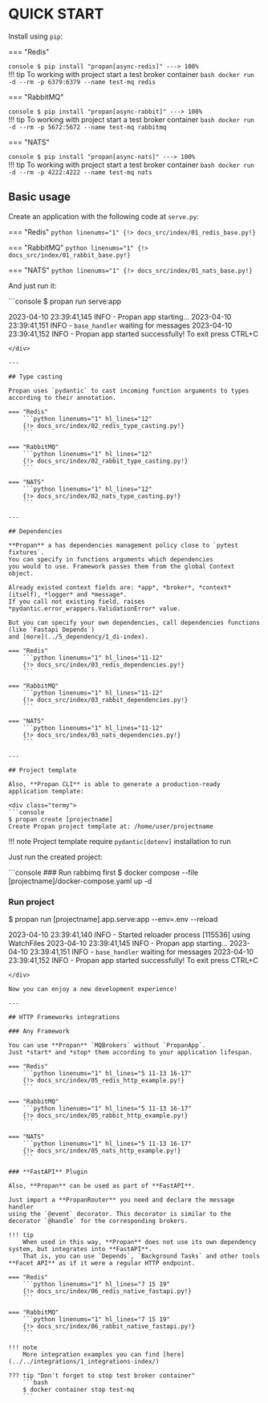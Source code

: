 # QUICK START 

Install using `pip`:

=== "Redis"
    <div class="termy">
    ```console
    $ pip install "propan[async-redis]"
    ---> 100%
    ```
    </div>
    !!! tip
        To working with project start a test broker container
        ```bash
        docker run -d --rm -p 6379:6379 --name test-mq redis
        ```

=== "RabbitMQ"
    <div class="termy">
    ```console
    $ pip install "propan[async-rabbit]"
    ---> 100%
    ```
    </div>
    !!! tip
        To working with project start a test broker container
        ```bash
        docker run -d --rm -p 5672:5672 --name test-mq rabbitmq
        ```

=== "NATS"
    <div class="termy">
    ```console
    $ pip install "propan[async-nats]"
    ---> 100%
    ```
    </div>
    !!! tip
        To working with project start a test broker container
        ```bash
        docker run -d --rm -p 4222:4222 --name test-mq nats
        ```

## Basic usage

Create an application with the following code at `serve.py`:

=== "Redis"
    ```python linenums="1"
    {!> docs_src/index/01_redis_base.py!}
    ```

=== "RabbitMQ"
    ```python linenums="1"
    {!> docs_src/index/01_rabbit_base.py!}
    ```

=== "NATS"
    ```python linenums="1"
    {!> docs_src/index/01_nats_base.py!}
    ```

And just run it:

<div class="termy">
```console
$ propan run serve:app

2023-04-10 23:39:41,145 INFO     - Propan app starting...
2023-04-10 23:39:41,151 INFO     - `base_handler` waiting for messages
2023-04-10 23:39:41,152 INFO     - Propan app started successfully! To exit press CTRL+C
```
</div>

---

## Type casting

Propan uses `pydantic` to cast incoming function arguments to types according to their annotation.

=== "Redis"
    ```python linenums="1" hl_lines="12"
    {!> docs_src/index/02_redis_type_casting.py!}
    ```

=== "RabbitMQ"
    ```python linenums="1" hl_lines="12"
    {!> docs_src/index/02_rabbit_type_casting.py!}
    ```

=== "NATS"
    ```python linenums="1" hl_lines="12"
    {!> docs_src/index/02_nats_type_casting.py!}
    ```

---

## Dependencies

**Propan** a has dependencies management policy close to `pytest fixtures`.
You can specify in functions arguments which dependencies
you would to use. Framework passes them from the global Context object.

Already existed context fields are: *app*, *broker*, *context* (itself), *logger* and *message*.
If you call not existing field, raises *pydantic.error_wrappers.ValidationError* value.

But you can specify your own dependencies, call dependencies functions (like `Fastapi Depends`)
and [more](../5_dependency/1_di-index).

=== "Redis"
    ```python linenums="1" hl_lines="11-12"
    {!> docs_src/index/03_redis_dependencies.py!}
    ```

=== "RabbitMQ"
    ```python linenums="1" hl_lines="11-12"
    {!> docs_src/index/03_rabbit_dependencies.py!}
    ```

=== "NATS"
    ```python linenums="1" hl_lines="11-12"
    {!> docs_src/index/03_nats_dependencies.py!}
    ```

---

## Project template

Also, **Propan CLI** is able to generate a production-ready application template:

<div class="termy">
```console
$ propan create [projectname]
Create Propan project template at: /home/user/projectname
```
</div>

!!! note
    Project template require `pydantic[dotenv]` installation to run

Just run the created project:

<div class="termy">
```console
### Run rabbimq first
$ docker compose --file [projectname]/docker-compose.yaml up -d

### Run project
$ propan run [projectname].app.serve:app --env=.env --reload

2023-04-10 23:39:41,140 INFO     - Started reloader process [115536] using WatchFiles
2023-04-10 23:39:41,145 INFO     - Propan app starting...
2023-04-10 23:39:41,151 INFO     - `base_handler` waiting for messages
2023-04-10 23:39:41,152 INFO     - Propan app started successfully! To exit press CTRL+C
```
</div>

Now you can enjoy a new development experience!

---

## HTTP Frameworks integrations

### Any Framework

You can use **Propan** `MQBrokers` without `PropanApp`.
Just *start* and *stop* them according to your application lifespan.

=== "Redis"
    ```python linenums="1" hl_lines="5 11-13 16-17"
    {!> docs_src/index/05_redis_http_example.py!}
    ```

=== "RabbitMQ"
    ```python linenums="1" hl_lines="5 11-13 16-17"
    {!> docs_src/index/05_rabbit_http_example.py!}
    ```

=== "NATS"
    ```python linenums="1" hl_lines="5 11-13 16-17"
    {!> docs_src/index/05_nats_http_example.py!}
    ```

### **FastAPI** Plugin

Also, **Propan** can be used as part of **FastAPI**.

Just import a **PropanRouter** you need and declare the message handler
using the `@event` decorator. This decorator is similar to the decorator `@handle` for the corresponding brokers.

!!! tip
    When used in this way, **Propan** does not use its own dependency system, but integrates into **FastAPI**.
    That is, you can use `Depends`, `Background Tasks` and other tools **Facet API** as if it were a regular HTTP endpoint.

=== "Redis"
    ```python linenums="1" hl_lines="7 15 19"
    {!> docs_src/index/06_redis_native_fastapi.py!}
    ```

=== "RabbitMQ"
    ```python linenums="1" hl_lines="7 15 19"
    {!> docs_src/index/06_rabbit_native_fastapi.py!}
    ```

!!! note
    More integration examples you can find [here](../../integrations/1_integrations-index/)

??? tip "Don't forget to stop test broker container"
    ```bash
    $ docker container stop test-mq
    ```